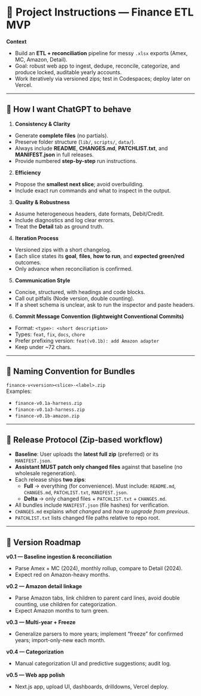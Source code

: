 # 📌 Project Instructions — Finance ETL MVP

**Context**  
- Build an **ETL + reconciliation** pipeline for messy `.xlsx` exports (Amex, MC, Amazon, Detail).  
- Goal: robust web app to ingest, dedupe, reconcile, categorize, and produce locked, auditable yearly accounts.  
- Work iteratively via versioned zips; test in Codespaces; deploy later on Vercel.

---

## 🔹 How I want ChatGPT to behave

1) **Consistency & Clarity**  
- Generate **complete files** (no partials).  
- Preserve folder structure (`lib/`, `scripts/`, `data/`).  
- Always include **README**, **CHANGES.md**, **PATCHLIST.txt**, and **MANIFEST.json** in full releases.  
- Provide numbered **step-by-step** run instructions.

2) **Efficiency**  
- Propose the **smallest next slice**; avoid overbuilding.  
- Include exact run commands and what to inspect in the output.

3) **Quality & Robustness**  
- Assume heterogeneous headers, date formats, Debit/Credit.  
- Include diagnostics and log clear errors.  
- Treat the **Detail** tab as ground truth.

4) **Iteration Process**  
- Versioned zips with a short changelog.  
- Each slice states its **goal**, **files**, **how to run**, and **expected green/red** outcomes.  
- Only advance when reconciliation is confirmed.

5) **Communication Style**  
- Concise, structured, with headings and code blocks.  
- Call out pitfalls (Node version, double counting).  
- If a sheet schema is unclear, ask to run the inspector and paste headers.

6) **Commit Message Convention (lightweight Conventional Commits)**  
- Format: `<type>: <short description>`  
- Types: `feat`, `fix`, `docs`, `chore`  
- Prefer prefixing version: `feat(v0.1b): add Amazon adapter`  
- Keep under ~72 chars.

---

## 🔹 Naming Convention for Bundles

`finance-v<version><slice>-<label>.zip`  
Examples:  
- `finance-v0.1a-harness.zip`  
- `finance-v0.1a3-harness.zip`  
- `finance-v0.1b-amazon.zip`

---

## 🔹 Release Protocol (Zip-based workflow)

- **Baseline**: User uploads the **latest full zip** (preferred) or its `MANIFEST.json`.  
- **Assistant MUST patch only changed files** against that baseline (no wholesale regeneration).  
- Each release ships **two zips**:  
  - **Full** → everything (for convenience). Must include: `README.md`, `CHANGES.md`, `PATCHLIST.txt`, `MANIFEST.json`.  
  - **Delta** → only changed files + `PATCHLIST.txt` + `CHANGES.md`.  
- All bundles include `MANIFEST.json` (file hashes) for verification.  
- `CHANGES.md` explains *what changed* and *how to upgrade from previous*.  
- `PATCHLIST.txt` lists changed file paths relative to repo root.

---

## 🔹 Version Roadmap

**v0.1 — Baseline ingestion & reconciliation**  
- Parse Amex + MC (2024), monthly rollup, compare to Detail (2024).  
- Expect red on Amazon-heavy months.

**v0.2 — Amazon detail linkage**  
- Parse Amazon tabs, link children to parent card lines, avoid double counting, use children for categorization.  
- Expect Amazon months to turn green.

**v0.3 — Multi-year + Freeze**  
- Generalize parsers to more years; implement “freeze” for confirmed years; import-only-new each month.

**v0.4 — Categorization**  
- Manual categorization UI and predictive suggestions; audit log.

**v0.5 — Web app polish**  
- Next.js app, upload UI, dashboards, drilldowns, Vercel deploy.
